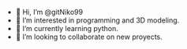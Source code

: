 - 👋 Hi, I’m @gitNiko99
- 👀 I’m interested in programming and 3D modeling.
- 🌱 I’m currently learning python.
- 💞️ I’m looking to collaborate on new proyects.

<!---
gitNiko99/gitNiko99 is a ✨ special ✨ repository because its `README.md` (this file) appears on your GitHub profile.
You can click the Preview link to take a look at your changes.
--->
